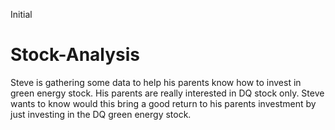 Initial 
# Stock-Analysis
Steve is gathering some data to help his parents know how to invest in green energy stock. His parents are really interested in DQ stock only. Steve wants to know would this bring a good return to his parents investment by just investing in the DQ green energy stock. 
